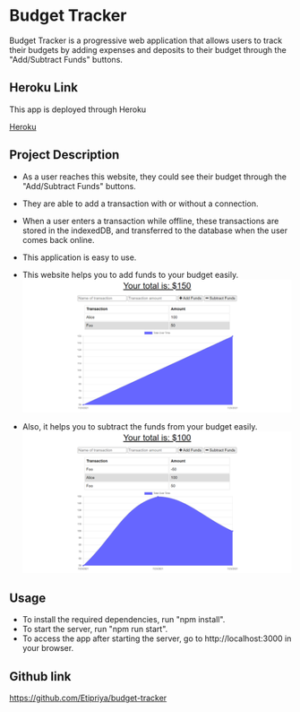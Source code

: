 # Budget Tracker

Budget Tracker is a progressive web application that allows users to track their budgets by adding expenses and deposits to their budget through the "Add/Subtract Funds" buttons.

## Heroku Link

This app is deployed through Heroku

[Heroku](https://eti-budget-tracker.herokuapp.com/)

## Project Description

- As a user reaches this website, they could see their budget through the "Add/Subtract Funds" buttons.
- They are able to add a transaction with or without a connection.
- When a user enters a transaction while offline, these transactions are stored in the indexedDB, and transferred to the database when the user comes back online.
- This application is easy to use.

- This website helps you to add funds to your budget easily.
  ![image](./images/add_funds.png)

- Also, it helps you to subtract the funds from your budget easily.
  ![image](./images/subtract_funds.png)

## Usage

- To install the required dependencies, run "npm install".
- To start the server, run "npm run start".
- To access the app after starting the server, go to http://localhost:3000 in your browser.

## Github link

https://github.com/Etipriya/budget-tracker
